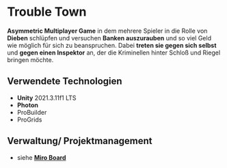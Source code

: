 # Trouble Town

__Asymmetric Multiplayer Game__ in dem mehrere Spieler in die Rolle von __Dieben__ schlüpfen und versuchen __Banken auszurauben__ und so viel Geld wie möglich für sich zu beanspruchen. Dabei __treten sie gegen sich selbst__ und __gegen einen Inspektor__ an, der die Kriminellen hinter Schloß und Riegel bringen möchte.

## Verwendete Technologien

- __Unity__ 2021.3.11f1 LTS
- __Photon__
- ProBuilder
- ProGrids

## Verwaltung/ Projektmanagement

- siehe [__Miro Board__](https://miro.com/app/board/uXjVPElktB8=/?share_link_id=987341971219)

